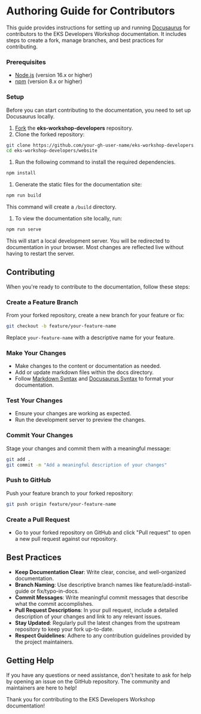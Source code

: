 # Authoring Guide for Contributors
This guide provides instructions for setting up and running [Docusaurus](https://docusaurus.io/) for contributors to the EKS Developers Workshop documentation. It includes steps to create a fork, manage branches, and best practices for contributing.

### Prerequisites
- [Node.js](https://docs.npmjs.com/downloading-and-installing-node-js-and-npm) (version 16.x or higher)
- [npm](https://docs.npmjs.com/downloading-and-installing-node-js-and-npm) (version 8.x or higher)

### Setup
Before you can start contributing to the documentation, you need to set up Docusaurus locally. 
1. [Fork](https://help.github.com/articles/fork-a-repo/) the **eks-workshop-developers** repository.
2. Clone the forked repository:
```bash
git clone https://github.com/your-gh-user-name/eks-workshop-developers.git
cd eks-workshop-developers/website
```

1. Run the following command to install the required dependencies.
```bash
npm install
```

1. Generate the static files for the documentation site:
```bash
npm run build
```
This command will create a `/build` directory.

1. To view the documentation site locally, run:
```bash
npm run serve
```
This will start a local development server. You will be redirected to documentation in your browser. Most changes are reflected live without having to restart the server.

## Contributing
When you're ready to contribute to the documentation, follow these steps:

### Create a Feature Branch
From your forked repository, create a new branch for your feature or fix:
```bash
git checkout -b feature/your-feature-name
```
Replace `your-feature-name` with a descriptive name for your feature.

### Make Your Changes
- Make changes to the content or documentation as needed.
- Add or update markdown files within the docs directory.
- Follow [Markdown Syntax](https://www.markdownguide.org/basic-syntax/) and [Docusaurus Syntax](https://docusaurus.io/docs) to format your documentation.


### Test Your Changes
- Ensure your changes are working as expected.
- Run the development server to preview the changes.


### Commit Your Changes
Stage your changes and commit them with a meaningful message:
```bash
git add .
git commit -m "Add a meaningful description of your changes"
```

### Push to GitHub
Push your feature branch to your forked repository:
```bash
git push origin feature/your-feature-name
```

### Create a Pull Request
- Go to your forked repository on GitHub and click "Pull request" to open a new pull request against our repository.

## Best Practices
- **Keep Documentation Clear**: Write clear, concise, and well-organized documentation.
- **Branch Naming**: Use descriptive branch names like feature/add-install-guide or fix/typo-in-docs.
- **Commit Messages**: Write meaningful commit messages that describe what the commit accomplishes.
- **Pull Request Descriptions**: In your pull request, include a detailed description of your changes and link to any relevant issues.
- **Stay Updated**: Regularly pull the latest changes from the upstream repository to keep your fork up-to-date.
- **Respect Guidelines**: Adhere to any contribution guidelines provided by the project maintainers.
## Getting Help
If you have any questions or need assistance, don't hesitate to ask for help by opening an issue on the GitHub repository. The community and maintainers are here to help!

Thank you for contributing to the EKS Developers Workshop documentation!
